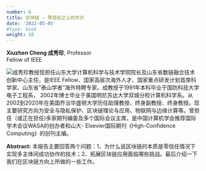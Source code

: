 ```yaml
---
number: 6
title: 区块链 – 零信任之上的共识
date: '2022-05-05'
#type: book
weight: 10
---
```


**Xiuzhen Cheng 成秀珍**, Professor  
Fellow of IEEE

![](../k6.jpg)成秀珍教授现担任山东大学计算机科学与技术学院院长及山东省数链融合技术创新中心主任，是IEEE Fellow、国家高层次海外人才、国家重点研发计划首席科学家、山东省“泰山学者”海外特聘专家。成教授于1991年本科毕业于国防科技大学电子工程系， 2002年博士毕业于美国明尼苏达大学双城分校计算机科学系。从2002到2020年在美国乔治华盛顿大学历任助理教授、终身副教授、终身教授。现主要研究方向为安全与隐私保护、区块链理论与应用、物联网与边缘计算等。曾担任（或正在担任)多家期刊编委及多个国际会议主席，是中国计算机学会推荐国际学术会议WASA的创办者和山大- Elsevier国际期刊《High-Confidence Computing》的创刊主编。

**Abstract:** 本报告主要回答两个问题：1、为什么说区块链的本质是零信任情况下实现多主体间成功协作的技术；2、拓展区块链应用面临哪些挑战。最后介绍一下我们在区块链方向上所做的一些工作。 
